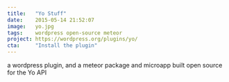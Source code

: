 ```yaml
---
title:   "Yo Stuff"
date:    2015-05-14 21:52:07
image:   yo.jpg
tags:    wordpress open-source meteor
project: https://wordpress.org/plugins/yo/
cta:     "Install the plugin"
---
```


a wordpress plugin, and a meteor package and microapp built open source for the Yo API
